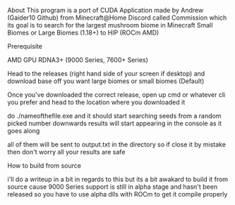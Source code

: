 About
This program is a port of CUDA Application made by Andrew (Gaider10 Github) from Minecraft@Home Discord called Commission which its goal is to search for the largest mushroom biome in Minecraft Small Biomes or Large Biomes (1.18+) to HIP (ROCm AMD)

Prerequisite

AMD GPU RDNA3+ (9000 Series, 7600+ Series)

Head to the releases (right hand side of your screen if desktop) and download base off you want large biomes or small biomes (Default) 

Once you've downloaded the correct release, open up cmd or whatever cli you prefer and head to the location where you downloaded it 

do ./nameofthefile.exe and it should start searching seeds from a random picked number downwards results will start appearing in the console as it goes along

all of them will be sent to output.txt in the directory so if close it by mistake then don't worry all your results are safe

How to build from source

i'll do a writeup in a bit in regards to this but its a bit awakard to build it from source cause 9000 Series support is still in alpha stage and hasn't been released so you have to use alpha dlls with ROCm to get it compile properly 




